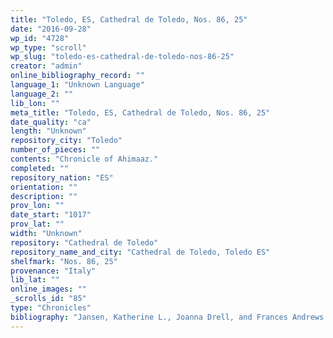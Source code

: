 ```yaml
---
title: "Toledo, ES, Cathedral de Toledo, Nos. 86, 25"
date: "2016-09-28"
wp_id: "4728"
wp_type: "scroll"
wp_slug: "toledo-es-cathedral-de-toledo-nos-86-25"
creator: "admin"
online_bibliography_record: ""
language_1: "Unknown Language"
language_2: ""
lib_lon: ""
meta_title: "Toledo, ES, Cathedral de Toledo, Nos. 86, 25"
date_quality: "ca"
length: "Unknown"
repository_city: "Toledo"
number_of_pieces: ""
contents: "Chronicle of Ahimaaz."
completed: ""
repository_nation: "ES"
orientation: ""
description: ""
prov_lon: ""
date_start: "1017"
prov_lat: ""
width: "Unknown"
repository: "Cathedral de Toledo"
repository_name_and_city: "Cathedral de Toledo, Toledo ES"
shelfmark: "Nos. 86, 25"
provenance: "Italy"
lib_lat: ""
online_images: ""
_scrolls_id: "85"
type: "Chronicles"
bibliography: "Jansen, Katherine L., Joanna Drell, and Frances Andrews. Medieval Italy: Texts in Translation. University of Pennsylvania Press, 2011."
---
```



